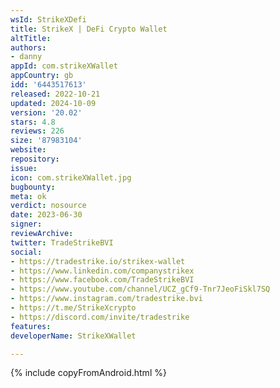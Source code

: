 ```yaml
---
wsId: StrikeXDefi
title: StrikeX | DeFi Crypto Wallet
altTitle: 
authors:
- danny
appId: com.strikeXWallet
appCountry: gb
idd: '6443517613'
released: 2022-10-21
updated: 2024-10-09
version: '20.02'
stars: 4.8
reviews: 226
size: '87983104'
website: 
repository: 
issue: 
icon: com.strikeXWallet.jpg
bugbounty: 
meta: ok
verdict: nosource
date: 2023-06-30
signer: 
reviewArchive: 
twitter: TradeStrikeBVI
social:
- https://tradestrike.io/strikex-wallet
- https://www.linkedin.com/companystrikex
- https://www.facebook.com/TradeStrikeBVI
- https://www.youtube.com/channel/UCZ_gCf9-Tnr7JeoFiSkl7SQ
- https://www.instagram.com/tradestrike.bvi
- https://t.me/StrikeXcrypto
- https://discord.com/invite/tradestrike
features: 
developerName: StrikeXWallet

---
```


{% include copyFromAndroid.html %}
